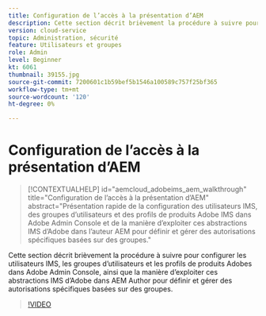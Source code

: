 ```yaml
---
title: Configuration de l’accès à la présentation d’AEM
description: Cette section décrit brièvement la procédure à suivre pour configurer les utilisateurs IMS, les groupes d’utilisateurs et les profils de produits Adobes dans Adobe Admin Console, ainsi que la manière d’exploiter ces abstractions IMS d’Adobe dans AEM Author pour définir et gérer des autorisations spécifiques basées sur des groupes.
version: cloud-service
topic: Administration, sécurité
feature: Utilisateurs et groupes
role: Admin
level: Beginner
kt: 6061
thumbnail: 39155.jpg
source-git-commit: 7200601c1b59bef5b1546a100589c757f25bf365
workflow-type: tm+mt
source-wordcount: '120'
ht-degree: 0%

---
```



# Configuration de l’accès à la présentation d’AEM

>[!CONTEXTUALHELP]
>id="aemcloud_adobeims_aem_walkthrough"
>title="Configuration de l’accès à la présentation d’AEM"
>abstract="Présentation rapide de la configuration des utilisateurs IMS, des groupes d’utilisateurs et des profils de produits Adobe IMS dans Adobe Admin Console et de la manière d’exploiter ces abstractions IMS d’Adobe dans l’auteur AEM pour définir et gérer des autorisations spécifiques basées sur des groupes."

Cette section décrit brièvement la procédure à suivre pour configurer les utilisateurs IMS, les groupes d’utilisateurs et les profils de produits Adobes dans Adobe Admin Console, ainsi que la manière d’exploiter ces abstractions IMS d’Adobe dans AEM Author pour définir et gérer des autorisations spécifiques basées sur des groupes.

>[!VIDEO](https://video.tv.adobe.com/v/39155/?quality=12&learn=on)
